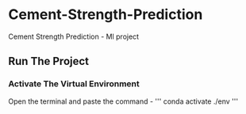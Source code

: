 # Cement-Strength-Prediction
Cement Strength Prediction - Ml project

## Run The Project

### Activate The Virtual Environment

Open the terminal and paste the command - 
''' 
conda activate ./env
'''
